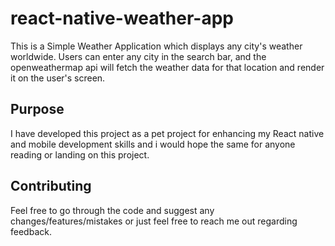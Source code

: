 # react-native-weather-app
This is a Simple Weather Application which displays any city's weather worldwide. Users can enter any city in the search bar, and the openweathermap api will fetch the weather data for that location and render it on the user's screen.

## Purpose

I have developed this project as a pet project for enhancing my React native and mobile development skills and i would hope the same for anyone reading or landing on this project.


## Contributing

Feel free to go through the code and suggest any changes/features/mistakes or just feel free to reach me out regarding feedback.
